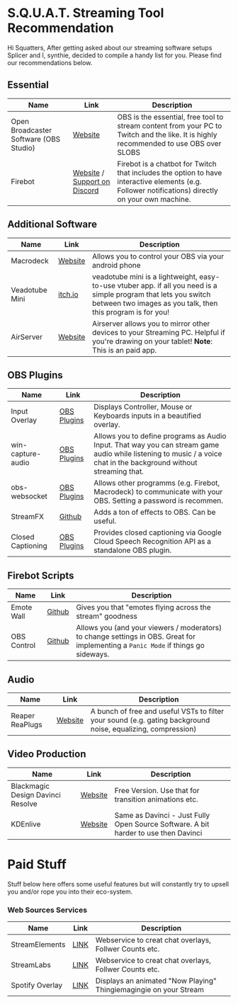 # S.Q.U.A.T. Streaming Tool Recommendation

Hi Squatters,
After getting asked about our streaming software setups Splicer and I, synthie, decided to compile a handy list for you. Please find our recommendations below.


## Essential
| Name | Link | Description |
|----|----|----|
| Open Broadcaster Software (OBS Studio) | [Website](https://obsproject.com/) | OBS is the essential, free tool to stream content from your PC to Twitch and the like. It is highly recommended to use OBS over SLOBS             |
| Firebot | [Website](https://firebot.app) / [Support on Discord](https://discord.gg/crowbartools) | Firebot is a chatbot for Twitch that includes the option to have interactive elements (e.g. Follower notifications) directly on your own machine. |

## Additional Software
| Name | Link | Description |
|----|----|----|
| Macrodeck | [Website](https://macrodeck.org/) | Allows you to control your OBS via your android phone |
| Veadotube Mini | [itch.io](https://olmewe.itch.io/veadotube-mini) | veadotube mini is a lightweight, easy-to-use vtuber app. if all you need is a simple program that lets you switch between two images as you talk, then this program is for you!|
| AirServer | [Website](https://www.airserver.com/) | Airserver allows you to mirror other devices to your Streaming PC. Helpful if you're drawing on your tablet! **Note**: This is an paid app. |

## OBS Plugins
| Name | Link | Description |
|----|----|----|
| Input Overlay | [OBS Plugins](https://obsproject.com/forum/resources/input-overlay.552/) | Displays Controller, Mouse or Keyboards inputs in a beautified overlay. |
| win-capture-audio | [OBS Plugins](https://github.com/bozbez/win-capture-audio) | Allows you to define programs as Audio Input. That way you can stream game audio while listening to music / a voice chat in the background without streaming that. |
| obs-websocket | [OBS Plugins](https://obsproject.com/forum/resources/obs-websocket-remote-control-obs-studio-from-websockets.466/) | Allows other programms (e.g. Firebot, Macrodeck) to communicate with your OBS. Setting a password is recommen. |
| StreamFX | [Github](https://github.com/Xaymar/obs-StreamFX/releases) | Adds a ton of effects to OBS. Can be useful. |
| Closed Captioning | [OBS Plugins](https://obsproject.com/forum/resources/closed-captioning-via-google-speech-recognition.833/) | Provides closed captioning via Google Cloud Speech Recognition API as a standalone OBS plugin. |

## Firebot Scripts
| Name | Link | Description |
|----|----|----|
| Emote Wall | [Github](https://github.com/CheevoSeeker/firebot-script-emote-wall ) | Gives you that "emotes flying across the stream" goodness |
| OBS Control | [Github](https://github.com/ebiggz/firebot-script-obs-control ) | Allows you (and your viewers / moderators) to change settings in OBS. Great for implementing a `Panic Mode` if things go sideways. |

## Audio
| Name | Link | Description |
|----|----|----|
| Reaper ReaPlugs | [Website](https://www.reaper.fm/reaplugs/) | A bunch of free and useful VSTs to filter your sound (e.g. gating background noise, equalizing, compression) |

## Video Production
| Name | Link | Description |
|----|----|----|
| Blackmagic Design Davinci Resolve | [Website](https://www.blackmagicdesign.com/de/products/davinciresolve/) |  Free Version. Use that for transition animations etc. |
| KDEnlive | [Website](https://kdenlive.org/en/) | Same as Davinci - Just Fully Open Source Software. A bit harder to use then Davinci |

# Paid Stuff
Stuff below here offers some useful features but will constantly try to upsell you and/or rope you into their eco-system. 

### Web Sources Services
| Name | Link | Description |
|----|----|----|
| StreamElements | [LINK](https://streamelements.com/) | Webservice to creat chat overlays, Follwer Counts etc. |
| StreamLabs | [LINK](https://streamlabs.com/) | Webservice to creat chat overlays, Follwer Counts etc. |
| Spotify Overlay | [LINK](https://nowplaying.site/) | Displays an animated "Now Playing" Thingiemagingie on your Stream |

